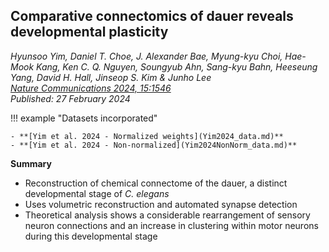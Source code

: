 ## Comparative connectomics of dauer reveals developmental plasticity
_Hyunsoo Yim, Daniel T. Choe, J. Alexander Bae, Myung-kyu Choi, Hae-Mook Kang, Ken C. Q. Nguyen, Soungyub Ahn, Sang-kyu Bahn, Heeseung Yang, David H. Hall, Jinseop S. Kim & Junho Lee_ <br> _[Nature Communications 2024, 15:1546](https://doi.org/10.1038/s41467-024-45943-3)_<br>
_Published: 27 February 2024_


!!! example "Datasets incorporated"     

    - **[Yim et al. 2024 - Normalized weights](Yim2024_data.md)**
    - **[Yim et al. 2024 - Non-normalized](Yim2024NonNorm_data.md)**


**Summary**

- Reconstruction of chemical connectome of the dauer, a distinct developmental stage of _C. elegans_
- Uses volumetric reconstruction and automated synapse detection
- Theoretical analysis shows a considerable rearrangement of sensory neuron connections and an increase in clustering within motor neurons during this developmental stage